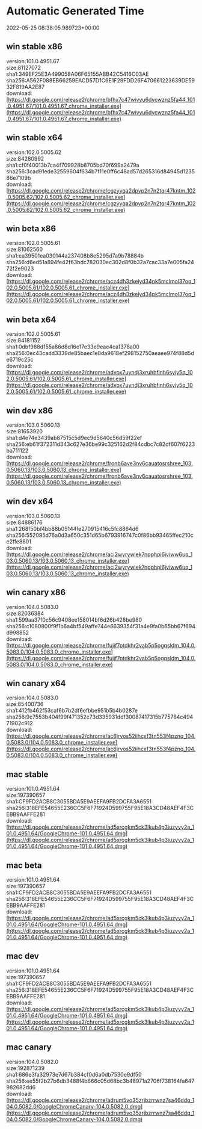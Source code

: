 # Automatic Generated Time
2022-05-25 08:38:05.989723+00:00

## win stable x86
version:101.0.4951.67  
size:81127072  
sha1:349EF25E3A499058A06F65155ABB42C5416C03AE  
sha256:A562F088EB66259EACD57D1C6E1F29FDD26F470661223639DE5932F819AA2E87  
download:[https://dl.google.com/release2/chrome/bfhx7c47wivyu6dycwznz5fa44_101.0.4951.67/101.0.4951.67_chrome_installer.exe](https://dl.google.com/release2/chrome/bfhx7c47wivyu6dycwznz5fa44_101.0.4951.67/101.0.4951.67_chrome_installer.exe)  

## win stable x64
version:102.0.5005.62  
size:84280992  
sha1:cf0f40013b7ca4f709928b8705bd70f699a2479a  
sha256:3cad91ede32559604f634b7f11e0ff6c48ad57d265316d84945d123586e7109b  
download:[https://dl.google.com/release2/chrome/cgzyyqa2dpyp2n7n2tqr47kntm_102.0.5005.62/102.0.5005.62_chrome_installer.exe](https://dl.google.com/release2/chrome/cgzyyqa2dpyp2n7n2tqr47kntm_102.0.5005.62/102.0.5005.62_chrome_installer.exe)  

## win beta x86
version:102.0.5005.61  
size:81062560  
sha1:ea39501ea030144a237408b8e5295d7a9b78884b  
sha256:d6ed51a894fe42f63bdc782030ec302d8f0b32a7cac33a7e005fa2472f2e9023  
download:[https://dl.google.com/release2/chrome/acz4dh3zkelyd34pk5mclmol37oq_102.0.5005.61/102.0.5005.61_chrome_installer.exe](https://dl.google.com/release2/chrome/acz4dh3zkelyd34pk5mclmol37oq_102.0.5005.61/102.0.5005.61_chrome_installer.exe)  

## win beta x64
version:102.0.5005.61  
size:84181152  
sha1:0dbf988d155a86d8d16e17e33e9eae4ca1378a00  
sha256:0ec43cadd3339de85baec1e8da9618ef298152750aeaee974f88d5de6719c25c  
download:[https://dl.google.com/release2/chrome/advox7uyndj3xruhbfinh6syiy5q_102.0.5005.61/102.0.5005.61_chrome_installer.exe](https://dl.google.com/release2/chrome/advox7uyndj3xruhbfinh6syiy5q_102.0.5005.61/102.0.5005.61_chrome_installer.exe)  

## win dev x86
version:103.0.5060.13  
size:81653920  
sha1:d4e74e3439ab87515c5d9ec9d5640c56d59f22ef  
sha256:eb61f372311d343c627e36be99c325162d2f84cdbc7c82df607f6223ba711122  
download:[https://dl.google.com/release2/chrome/fronb6ave3nv6cauatosrshree_103.0.5060.13/103.0.5060.13_chrome_installer.exe](https://dl.google.com/release2/chrome/fronb6ave3nv6cauatosrshree_103.0.5060.13/103.0.5060.13_chrome_installer.exe)  

## win dev x64
version:103.0.5060.13  
size:84886176  
sha1:268f50bf4bb88b05144fe270915416c5fc8864d6  
sha256:552095d76a0d3a650c351d65b6793916747c0f86bb93465ffec210ce2ffe8801  
download:[https://dl.google.com/release2/chrome/aci2wyrywlek7npphpi6jviww6uq_103.0.5060.13/103.0.5060.13_chrome_installer.exe](https://dl.google.com/release2/chrome/aci2wyrywlek7npphpi6jviww6uq_103.0.5060.13/103.0.5060.13_chrome_installer.exe)  

## win canary x86
version:104.0.5083.0  
size:82036384  
sha1:599aa37f0c56c9408ee158014bf6d26b428be980  
sha256:c1080800f9f1b6a4bf549affe744e6639354f31a4e9fa0b65bb67f694d998852  
download:[https://dl.google.com/release2/chrome/fujif7ptdkhr2vab5p5ogqsldm_104.0.5083.0/104.0.5083.0_chrome_installer.exe](https://dl.google.com/release2/chrome/fujif7ptdkhr2vab5p5ogqsldm_104.0.5083.0/104.0.5083.0_chrome_installer.exe)  

## win canary x64
version:104.0.5083.0  
size:85400736  
sha1:412fb462f53caf6b7b2df6efbbe951b5b4b0287e  
sha256:9c7553b404f99f471352c73d335931ddf30087417315b775784c49471902c912  
download:[https://dl.google.com/release2/chrome/ac6jrvos52iihcxf3tn553f4pznq_104.0.5083.0/104.0.5083.0_chrome_installer.exe](https://dl.google.com/release2/chrome/ac6jrvos52iihcxf3tn553f4pznq_104.0.5083.0/104.0.5083.0_chrome_installer.exe)  

## mac stable
version:101.0.4951.64  
size:197390657  
sha1:CF9FD2ACB8C3055BDA5E9AEEFA9FB2DCFA3A6551  
sha256:318EFE54655E236CC5F6F71924D599755F95E18A3CD48AEF4F3CEBB9AAFFE281  
download:[https://dl.google.com/release2/chrome/ad5xrcgkm5ck3lkub4p3iuzyvy2a_101.0.4951.64/GoogleChrome-101.0.4951.64.dmg](https://dl.google.com/release2/chrome/ad5xrcgkm5ck3lkub4p3iuzyvy2a_101.0.4951.64/GoogleChrome-101.0.4951.64.dmg)  

## mac beta
version:101.0.4951.64  
size:197390657  
sha1:CF9FD2ACB8C3055BDA5E9AEEFA9FB2DCFA3A6551  
sha256:318EFE54655E236CC5F6F71924D599755F95E18A3CD48AEF4F3CEBB9AAFFE281  
download:[https://dl.google.com/release2/chrome/ad5xrcgkm5ck3lkub4p3iuzyvy2a_101.0.4951.64/GoogleChrome-101.0.4951.64.dmg](https://dl.google.com/release2/chrome/ad5xrcgkm5ck3lkub4p3iuzyvy2a_101.0.4951.64/GoogleChrome-101.0.4951.64.dmg)  

## mac dev
version:101.0.4951.64  
size:197390657  
sha1:CF9FD2ACB8C3055BDA5E9AEEFA9FB2DCFA3A6551  
sha256:318EFE54655E236CC5F6F71924D599755F95E18A3CD48AEF4F3CEBB9AAFFE281  
download:[https://dl.google.com/release2/chrome/ad5xrcgkm5ck3lkub4p3iuzyvy2a_101.0.4951.64/GoogleChrome-101.0.4951.64.dmg](https://dl.google.com/release2/chrome/ad5xrcgkm5ck3lkub4p3iuzyvy2a_101.0.4951.64/GoogleChrome-101.0.4951.64.dmg)  

## mac canary
version:104.0.5082.0  
size:192871239  
sha1:686e3fa32973e7d67b384cf0d6a0db7530e9df50  
sha256:ee55f2b27b6db3488f4b666c05d68bc3b48971a2706f738164fa647982682dd6  
download:[https://dl.google.com/release2/chrome/adrum5vo35zrjbzrrwnz7sa46ddq_104.0.5082.0/GoogleChromeCanary-104.0.5082.0.dmg](https://dl.google.com/release2/chrome/adrum5vo35zrjbzrrwnz7sa46ddq_104.0.5082.0/GoogleChromeCanary-104.0.5082.0.dmg)  

